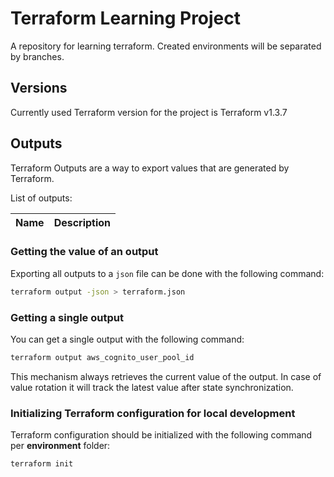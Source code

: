 # Terraform Learning Project

A repository for learning terraform. Created environments will be separated by branches.

## Versions

Currently used Terraform version for the project is Terraform v1.3.7

## Outputs

Terraform Outputs are a way to export values that are generated by Terraform.

List of outputs:

| Name | Description |
| ---- | ----------- |

### Getting the value of an output

Exporting all outputs to a `json` file can be done with the following command:

```bash
terraform output -json > terraform.json
```

### Getting a single output

You can get a single output with the following command:

```bash
terraform output aws_cognito_user_pool_id
```

This mechanism always retrieves the current value of the output. In case of value rotation it will track the latest value after state synchronization.

### Initializing Terraform configuration for local development

Terraform configuration should be initialized with the following command per **environment** folder:

```bash
terraform init
```
